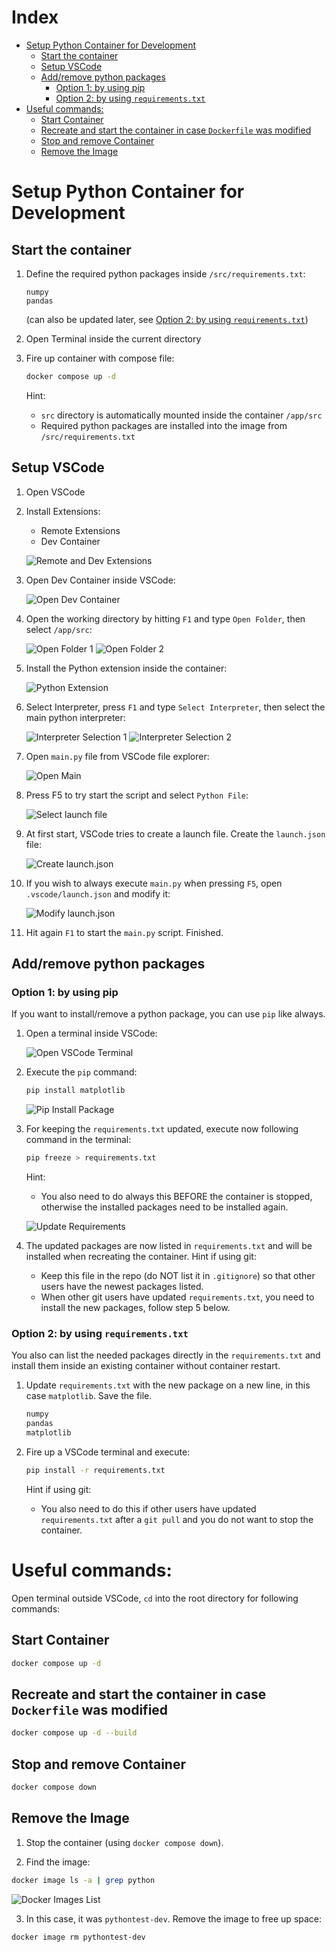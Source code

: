 # Index
- [Setup Python Container for Development](#setup-python-container-for-development)
  * [Start the container](#start-the-container)
  * [Setup VSCode](#setup-vscode)
  * [Add/remove python packages](#add-remove-python-packages)
    + [Option 1: by using pip](#option-1--by-using-pip)
    + [Option 2: by using `requirements.txt`](#option-2--by-using--requirementstxt-)
- [Useful commands:](#useful-commands-)
  * [Start Container](#start-container)
  * [Recreate and start the container in case `Dockerfile` was modified](#recreate-and-start-the-container-in-case--dockerfile--was-modified)
  * [Stop and remove Container](#stop-and-remove-container)
  * [Remove the Image](#remove-the-image)


# Setup Python Container for Development

## Start the container
1. Define the required python packages inside `/src/requirements.txt`:

	```
	numpy
	pandas
	```
	
	(can also be updated later, see [Option 2: by using `requirements.txt`](#option-2--by-using--requirementstxt-))

2. Open Terminal inside the current directory

3. Fire up container with compose file:

	```bash
	docker compose up -d
	```	

	Hint:
	- `src` directory is automatically mounted inside the container `/app/src`
	- Required python packages are installed into the image from `/src/requirements.txt`

## Setup VSCode
1. Open VSCode

2. Install Extensions:

	- Remote Extensions
	- Dev Container

	![Remote and Dev Extensions](/docs/imgs/vscode_extensions.png)

3. Open Dev Container inside VSCode:

	![Open Dev Container](/docs/imgs/open_dev_container.png)

4. Open the working directory by hitting `F1` and type `Open Folder`, then select `/app/src`:

	![Open Folder 1](/docs/imgs/open_folder_1.png)
	![Open Folder 2](/docs/imgs/open_folder_2.png)

5. Install the Python extension inside the container:

	![Python Extension](/docs/imgs/python_extension.png)

6. Select Interpreter, press `F1` and type `Select Interpreter`, then select the main python interpreter:

	![Interpreter Selection 1](/docs/imgs/select_interpreter_1.png)
	![Interpreter Selection 2](/docs/imgs/select_interpreter_2.png)

7. Open `main.py` file from VSCode file explorer:

	![Open Main](/docs/imgs/open_main_py.png)

8. Press F5 to try start the script and select `Python File`:

	![Select launch file](/docs/imgs/select_launch_file.png)

9. At first start, VSCode tries to create a launch file. Create the `launch.json` file:

	![Create launch.json](/docs/imgs/create_launch_json.png)

10. If you wish to always execute `main.py` when pressing `F5`, open `.vscode/launch.json` and modify it:

	![Modify launch.json](/docs/imgs/modify_launch_json.png)

11. Hit again `F1` to start the `main.py` script. Finished.

## Add/remove python packages

### Option 1: by using pip
If you want to install/remove a python package, you can use `pip` like always.

1. Open a terminal inside VSCode:

	![Open VSCode Terminal](/docs/imgs/open_terminal_vscode.png)

2. Execute the `pip` command:

	```bash
	pip install matplotlib
	```
	
	![Pip Install Package](/docs/imgs/pip_install.png)
	
3. For keeping the `requirements.txt` updated, execute now following command in the terminal:

	```bash
	pip freeze > requirements.txt
	```
	
	Hint:
	- You also need to do always this BEFORE the container is stopped, otherwise the installed packages need to be installed again.

	![Update Requirements](/docs/imgs/update_requirements.png)

4. The updated packages are now listed in `requirements.txt` and will be installed when recreating the container. 
	Hint if using git: 
	- Keep this file in the repo (do NOT list it in `.gitignore`) so that other users have the newest packages listed.
	- When other git users have updated `requirements.txt`, you need to install the new packages, follow step 5 below.

### Option 2: by using `requirements.txt`
You also can list the needed packages directly in the `requirements.txt` and install them inside an existing container without container restart.

1. Update `requirements.txt` with the new package on a new line, in this case `matplotlib`. Save the file.

	```txt [requirements.txt]
	numpy
	pandas
	matplotlib
	```
	
2. Fire up a VSCode terminal and execute:

	```bash
	pip install -r requirements.txt
	```
	
	Hint if using git:
	- You also need to do this if other users have updated `requirements.txt` after a `git pull` and you do not want to stop the container. 

# Useful commands:
Open terminal outside VSCode, `cd` into the root directory for following commands:

## Start Container
```bash
docker compose up -d
```

## Recreate and start the container in case `Dockerfile` was modified
```bash
docker compose up -d --build
```

## Stop and remove Container
```bash
docker compose down
```

## Remove the Image
1. Stop the container (using `docker compose down`).

2. Find the image:
```bash
docker image ls -a | grep python
```
![Docker Images List](/docs/imgs/docker_image_list.png)

3. In this case, it was `pythontest-dev`. Remove the image to free up space: 
```bash
docker image rm pythontest-dev
```




